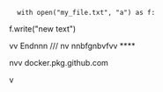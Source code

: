       with open("my_file.txt", "a") as f:
   f.write("new text")

vv 
Endnnn
/// 
    nv
  nnbfgnbvfvv ****
         
         
  
nvv   docker.pkg.github.com    
 
    
  v
   
      
 
    
  
  
  
    
   
 
 

 
 
